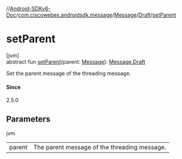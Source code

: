 //[Android-SDKv6-Doc](../../../../index.md)/[com.ciscowebex.androidsdk.message](../../index.md)/[Message](../index.md)/[Draft](index.md)/[setParent](set-parent.md)

# setParent

[jvm]\
abstract fun [setParent](set-parent.md)(parent: [Message](../index.md)): [Message.Draft](index.md)

Set the parent message of the threading message.

#### Since

2.5.0

## Parameters

jvm

| | |
|---|---|
| parent | The parent message of the threading message. |
